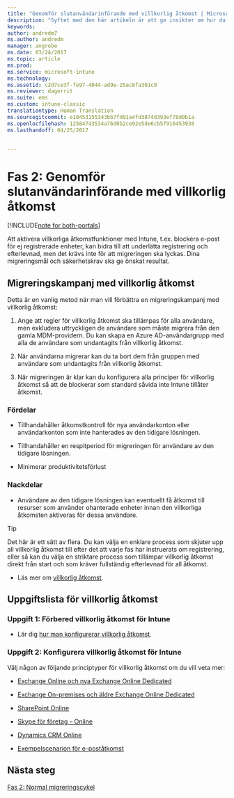 ```yaml
---
title: "Genomför slutanvändarinförande med villkorlig åtkomst | Microsoft Docs"
description: "Syftet med den här artikeln är att ge insikter om hur du kan använda villkorlig åtkomst för att underlätta Intune-registreringen."
keywords: 
author: andredm7
ms.author: andredm
manager: angrobe
ms.date: 03/24/2017
ms.topic: article
ms.prod: 
ms.service: microsoft-intune
ms.technology: 
ms.assetid: c2d7ce3f-fe97-4044-ad9e-25ac8fa301c9
ms.reviewer: dagerrit
ms.suite: ems
ms.custom: intune-classic
translationtype: Human Translation
ms.sourcegitcommit: e10453155343bb7fd91a4fd3874d393ef78d0b1a
ms.openlocfilehash: 12584743534a76d0b2ce92e5de6cb5f916453938
ms.lasthandoff: 04/25/2017


---
```


# <a name="phase-2-drive-end-user-adoption-with-conditional-access"></a>Fas 2: Genomför slutanvändarinförande med villkorlig åtkomst

[!INCLUDE[note for both-portals](../includes/note-for-both-portals.md)]

Att aktivera villkorliga åtkomstfunktioner med Intune, t.ex. blockera e-post för ej registrerade enheter, kan bidra till att underlätta registrering och efterlevnad, men det krävs inte för att migreringen ska lyckas. Dina migreringsmål och säkerhetskrav ska ge önskat resultat.

## <a name="migration-campaign-with-conditional-access"></a>Migreringskampanj med villkorlig åtkomst

Detta är en vanlig metod när man vill förbättra en migreringskampanj med villkorlig åtkomst:

1.  Ange att regler för villkorlig åtkomst ska tillämpas för alla användare, men exkludera uttryckligen de användare som måste migrera från den gamla MDM-providern. Du kan skapa en Azure AD-användargrupp med alla de användare som undantagits från villkorlig åtkomst.

2.  När användarna migrerar kan du ta bort dem från gruppen med användare som undantagits från villkorlig åtkomst.

3.  När migreringen är klar kan du konfigurera alla principer för villkorlig åtkomst så att de blockerar som standard såvida inte Intune tillåter åtkomst.

### <a name="advantages"></a>Fördelar

-   Tillhandahåller åtkomstkontroll för nya användarkonton eller användarkonton som inte hanterades av den tidigare lösningen.

-   Tillhandahåller en respitperiod för migreringen för användare av den tidigare lösningen.

-   Minimerar produktivitetsförlust

### <a name="disadvantages"></a>Nackdelar

-   Användare av den tidigare lösningen kan eventuellt få åtkomst till resurser som använder ohanterade enheter innan den villkorliga åtkomsten aktiveras för dessa användare.

> [!TIP]
> Det här är ett sätt av flera. Du kan välja en enklare process som skjuter upp all villkorlig åtkomst till efter det att varje fas har instruerats om registrering, eller så kan du välja en striktare process som tillämpar villkorlig åtkomst direkt från start och som kräver fullständig efterlevnad för all åtkomst.

-   Läs mer om [villkorlig åtkomst](https://docs.microsoft.com/intune-azure/conditional-access/what-is-conditional-access).

## <a name="task-list-for-conditional-access"></a>Uppgiftslista för villkorlig åtkomst

### <a name="task-1-get-ready-for-intune-conditional-access"></a>Uppgift 1: Förbered villkorlig åtkomst för Intune

-   Lär dig [hur man konfigurerar villkorlig åtkomst](https://docs.microsoft.com/intune/deploy-use/restrict-access-to-email-and-o365-services-with-microsoft-intune).

### <a name="task-2-set-up-intune-conditional-access"></a>Uppgift 2: Konfigurera villkorlig åtkomst för Intune

Välj någon av följande principtyper för villkorlig åtkomst om du vill veta mer:

-   [Exchange Online och nya Exchange Online Dedicated](https://docs.microsoft.com/intune/deploy-use/restrict-access-to-exchange-online-with-microsoft-intune)

-   [Exchange On-premises och äldre Exchange Online Dedicated](https://docs.microsoft.com/intune/deploy-use/restrict-access-to-exchange-onpremises-with-microsoft-intune)

-   [SharePoint Online](https://docs.microsoft.com/intune/deploy-use/restrict-access-to-sharepoint-online-with-microsoft-intune)

-   [Skype för företag – Online](https://docs.microsoft.com/intune/deploy-use/restrict-access-to-skype-for-business-online-with-microsoft-intune)

-   [Dynamics CRM Online](https://docs.microsoft.com/intune/deploy-use/restrict-access-to-dynamics-crm-online-with-microsoft-intune)

-   [Exempelscenarion för e-poståtkomst](https://docs.microsoft.com/intune/deploy-use/restrict-email-access-example-scenarios)

## <a name="next-steps"></a>Nästa steg

[Fas 2: Normal migreringscykel](https://docs.microsoft.com/intune/plan-design/migration-phase2-typical-migration-cycle)


